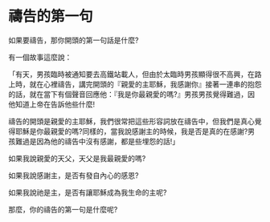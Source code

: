 # 禱告的第一句

如果要禱告，那你開頭的第一句話是什麼?

有一個故事這麼說：

「有天，男孩臨時被通知要去高鐵站載人，但由於太臨時男孩顯得很不高興，在路上時，就在心裡禱告，講完開頭的『親愛的主耶穌，我感謝你』接著一連串的抱怨的話，就在當下有個聲音回應他：『我是你最親愛的嗎?』男孩男孩覺得難過，因他知道上帝在告訴他些什麼!

禱告的開頭是親愛的主耶穌，我們很常把這些形容詞放在禱告中，但我們是真心覺得耶穌是你最親愛的嗎?同樣的，當我說感謝主的時候，我是否是真的在感謝?男孩難過是因為他的禱告中沒有感謝，都是些埋怨的話!」


如果我說親愛的天父，天父是我最親愛的嗎?

如果我說感謝主，是否有發自內心的感恩?

如果我說祂是主，是否有讓耶穌成為我生命的主呢?


那麼，你的禱告的第一句是什麼呢?